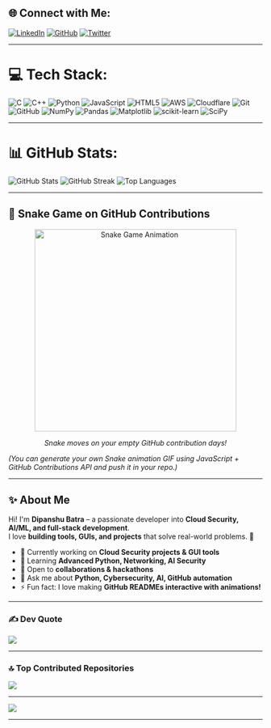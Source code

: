 ## 🌐 Connect with Me:
[![LinkedIn](https://img.shields.io/badge/LinkedIn-%230077B5.svg?logo=linkedin&logoColor=white)](https://linkedin.com/in/dipanshubatra)
[![GitHub](https://img.shields.io/badge/GitHub-%23121011.svg?logo=github&logoColor=white)](https://github.com/dipanshubatra)
[![Twitter](https://img.shields.io/badge/Twitter-1DA1F2?logo=twitter&logoColor=white)](https://twitter.com/dipanshubatra)

---

# 💻 Tech Stack:
![C](https://img.shields.io/badge/c-%2300599C.svg?style=for-the-badge&logo=c&logoColor=white) 
![C++](https://img.shields.io/badge/c++-%2300599C.svg?style=for-the-badge&logo=c%2B%2B&logoColor=white) 
![Python](https://img.shields.io/badge/python-3670A0?style=for-the-badge&logo=python&logoColor=ffdd54) 
![JavaScript](https://img.shields.io/badge/javascript-%23323330.svg?style=for-the-badge&logo=javascript&logoColor=%23F7DF1E) 
![HTML5](https://img.shields.io/badge/html5-%23E34F26.svg?style=for-the-badge&logo=html5&logoColor=white)
![AWS](https://img.shields.io/badge/AWS-%23FF9900.svg?style=for-the-badge&logo=amazon-aws&logoColor=white)
![Cloudflare](https://img.shields.io/badge/Cloudflare-F38020?style=for-the-badge&logo=Cloudflare&logoColor=white)
![Git](https://img.shields.io/badge/git-%23F05033.svg?style=for-the-badge&logo=git&logoColor=white)
![GitHub](https://img.shields.io/badge/github-%23121011.svg?style=for-the-badge&logo=github&logoColor=white)
![NumPy](https://img.shields.io/badge/numpy-%23013243.svg?style=for-the-badge&logo=numpy&logoColor=white)
![Pandas](https://img.shields.io/badge/pandas-%23150458.svg?style=for-the-badge&logo=pandas&logoColor=white)
![Matplotlib](https://img.shields.io/badge/Matplotlib-%23ffffff.svg?style=for-the-badge&logo=Matplotlib&logoColor=black)
![scikit-learn](https://img.shields.io/badge/scikit--learn-%23F7931E.svg?style=for-the-badge&logo=scikit-learn&logoColor=white)
![SciPy](https://img.shields.io/badge/SciPy-%230C55A5.svg?style=for-the-badge&logo=scipy&logoColor=white)

---

# 📊 GitHub Stats:
![GitHub Stats](https://github-readme-stats.vercel.app/api?username=dipanshubatra&show_icons=true&theme=radical)
![GitHub Streak](https://streak-stats.demolab.com?user=dipanshubatra&theme=radical&date_format=M%20j%5B,%20Y%5D)
![Top Languages](https://github-readme-stats.vercel.app/api/top-langs/?username=dipanshubatra&layout=compact&theme=radical)

---

## 🐍 Snake Game on GitHub Contributions
<div align="center">
  <img src="https://raw.githubusercontent.com/dipanshubatra/dipanshubatra/main/snake_animation.gif" alt="Snake Game Animation" width="400"/>
  <p><i>Snake moves on your empty GitHub contribution days!</i></p>
</div>

*(You can generate your own Snake animation GIF using JavaScript + GitHub Contributions API and push it in your repo.)*

---

## ✨ About Me
Hi! I'm **Dipanshu Batra** – a passionate developer into **Cloud Security, AI/ML, and full-stack development**.  
I love **building tools, GUIs, and projects** that solve real-world problems. 🚀  

- 🔭 Currently working on **Cloud Security projects & GUI tools**
- 🌱 Learning **Advanced Python, Networking, AI Security**
- 👯 Open to **collaborations & hackathons**
- 💬 Ask me about **Python, Cybersecurity, AI, GitHub automation**
- ⚡ Fun fact: I love making **GitHub READMEs interactive with animations!**

---

### ✍️ Dev Quote
![](https://quotes-github-readme.vercel.app/api?type=horizontal&theme=radical)

---

### 🔝 Top Contributed Repositories
![](https://github-contributor-stats.vercel.app/api?username=dipanshubatra&limit=5&theme=radical&combine_all_yearly_contributions=true)

---

[![](https://visitcount.itsvg.in/api?id=dipanshubatra&icon=0&color=0)](https://visitcount.itsvg.in)

---

<!-- Proudly created with GPRM ( https://gprm.itsvg.in ) -->
